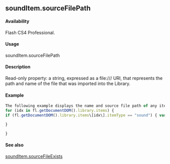 ## soundItem.sourceFilePath

#### Availability

Flash CS4 Professional.

#### Usage

soundItem.sourceFilePath

#### Description

Read-only property: a string, expressed as a file:/// URI, that represents the path and name of the file that was imported into the Library.

#### Example

```javascript
The following example displays the name and source file path of any items in the library that are of type "sound":
for (idx in fl.getDocumentDOM().library.items) {
if (fl.getDocumentDOM().library.items\[idx\].itemType == "sound") { var myItem = fl.getDocumentDOM().library.items\[idx\]; fl.trace(myItem.name + " source is " + myItem.sourceFilePath);

}

}

```
#### See also

[soundItem.sourceFileExists](#_bookmark839)
